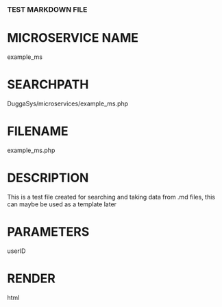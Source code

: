 ### TEST MARKDOWN FILE ###

# MICROSERVICE NAME #
example_ms

# SEARCHPATH #
DuggaSys/microservices/example_ms.php

# FILENAME #
example_ms.php

# DESCRIPTION # 
This is a test file created for searching and taking data from .md files, this can maybe be used as a template later

# PARAMETERS #
userID

# RENDER #
html